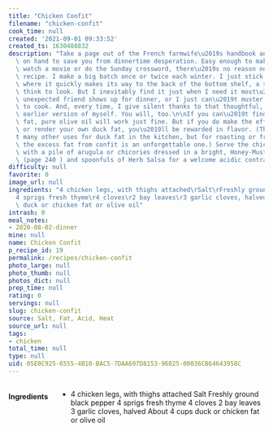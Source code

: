 ```yaml
---
title: "Chicken Confit"
filename: "chicken-confit"
cook_time: null
created: '2021-09-01 09:33:52'
created_ts: 1630488832
description: "Take a page out of the French farmwife\u2019s handbook and keep confit\
  \ on hand to save you from dinnertime desperation. Easy enough to make while you\
  \ watch a movie or do the Sunday crossword, there\u2019s no reason not to try this\
  \ recipe. I make a big batch once or twice each winter. I just stick it in the fridge,\
  \ where it quickly makes its way to the back of the bottom shelf, a spot I rarely\
  \ think to look. But I inevitably find it just when I need it most\u2014when an\
  \ unexpected friend shows up for dinner, or I just can\u2019t muster the energy\
  \ to cook. And, every time, I give silent thanks to that thoughtful, industrious\
  \ earlier version of myself. You will, too.\n\nIf you can\u2019t find or make duck\
  \ fat, pure olive oil will work just fine. But if you do make the effort to find\
  \ or render your own duck fat, you\u2019ll be rewarded in flavor. (There aren\u2019\
  t many other uses for duck fat in the kitchen, but for roasting or frying potatoes,\
  \ the excess fat from confit is an unforgettable one.) Serve the chicken and potatoes\
  \ with a pile of arugula or chicories dressed in a bright, Honey-Mustard Vinaigrette\
  \ (page 240 ) and spoonfuls of Herb Salsa for a welcome acidic contrast."
difficulty: null
favorite: 0
image_url: null
ingredients: "4 chicken legs, with thighs attached\rSalt\rFreshly ground black pepper\r\
  4 sprigs fresh thyme\r4 cloves\r2 bay leaves\r3 garlic cloves, halved\rAbout 4 cups\
  \ duck or chicken fat or olive oil"
intrash: 0
meal_notes:
- 2020-08-02-dinner
mine: null
name: Chicken Confit
p_recipe_id: 19
permalink: /recipes/chicken-confit
photo_large: null
photo_thumb: null
photos_dict: null
prep_time: null
rating: 0
servings: null
slug: chicken-confit
source: Salt, Fat, Acid, Heat
source_url: null
tags:
- chicken
total_time: null
type: null
uid: 05E0C925-6555-4B10-BAC5-7DAA697D8153-96025-00036CB64643958C
---
```

<div class="large-8 medium-7 columns" id="writeup">	</div><!-- #writeup -->
</div><!-- #row-one -->
<div class="row" id="row-two">	<div class="medium-4 small-5 columns" id="ingredients"><h4>Ingredients</h4><div class="box box-ingredients content"><ul>
<li>4 chicken legs, with thighs attached
Salt
Freshly ground black pepper
4 sprigs fresh thyme
4 cloves
2 bay leaves
3 garlic cloves, halved
About 4 cups duck or chicken fat or olive oil</li>
</ul>
</div>	</div>	<div class="medium-6 small-7 columns" id="directions">	</div>